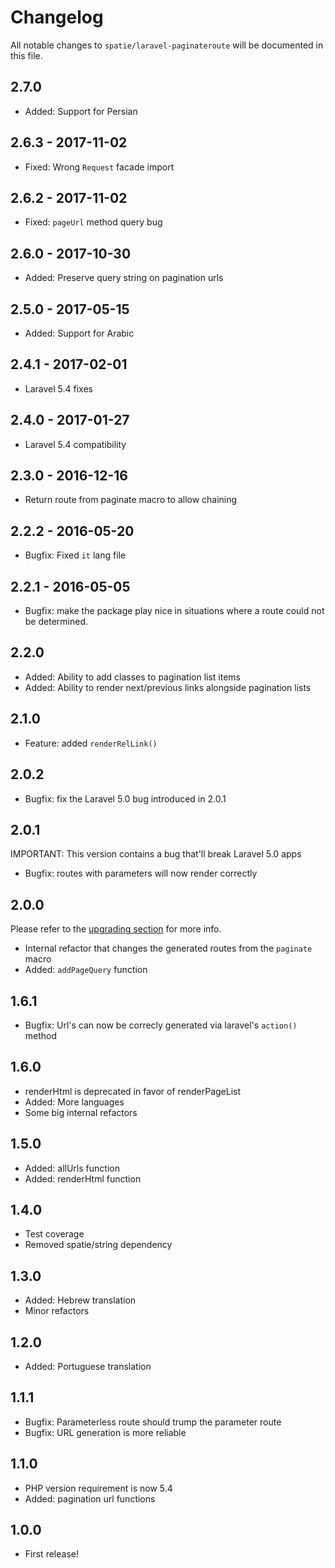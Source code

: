 # Changelog

All notable changes to `spatie/laravel-paginateroute` will be documented in this file.

## 2.7.0
- Added: Support for Persian

## 2.6.3 - 2017-11-02
- Fixed: Wrong `Request` facade import

## 2.6.2 - 2017-11-02
- Fixed: `pageUrl` method query bug

## 2.6.0 - 2017-10-30
- Added: Preserve query string on pagination urls

## 2.5.0 - 2017-05-15
- Added: Support for Arabic

## 2.4.1 - 2017-02-01
- Laravel 5.4 fixes

## 2.4.0 - 2017-01-27
- Laravel 5.4 compatibility

## 2.3.0 - 2016-12-16
- Return route from paginate macro to allow chaining

## 2.2.2 - 2016-05-20
-  Bugfix: Fixed `it` lang file

## 2.2.1 - 2016-05-05
- Bugfix: make the package play nice in situations where a route could not be determined.

## 2.2.0
- Added: Ability to add classes to pagination list items
- Added: Ability to render next/previous links alongside pagination lists

## 2.1.0
- Feature: added `renderRelLink()`

## 2.0.2
- Bugfix: fix the Laravel 5.0 bug introduced in 2.0.1

## 2.0.1

IMPORTANT: This version contains a bug that'll break Laravel 5.0 apps

- Bugfix: routes with parameters will now render correctly

## 2.0.0

Please refer to the [upgrading section](README.md#upgrading) for more info.

- Internal refactor that changes the generated routes from the `paginate` macro
- Added: `addPageQuery` function

## 1.6.1
- Bugfix: Url's can now be correcly generated via laravel's `action()` method

## 1.6.0
- renderHtml is deprecated in favor of renderPageList
- Added: More languages
- Some big internal refactors

## 1.5.0
- Added: allUrls function
- Added: renderHtml function

## 1.4.0
- Test coverage
- Removed spatie/string dependency

## 1.3.0
- Added: Hebrew translation
- Minor refactors

## 1.2.0
- Added: Portuguese translation

## 1.1.1
- Bugfix: Parameterless route should trump the parameter route
- Bugfix: URL generation is more reliable

## 1.1.0
- PHP version requirement is now 5.4
- Added: pagination url functions

## 1.0.0
- First release!
